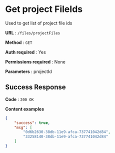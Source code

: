 # Get project FileIds

Used to get list of project file ids

**URL** : `/files/projectFiles`

**Method** : `GET`

**Auth required** : Yes

**Permissions required** : None

**Parameters** : projectId

## Success Response

**Code** : `200 OK`

**Content examples**


```json
{
    "success": true,
    "msg": [
        "0d6b2630-38db-11e9-afca-737741042d84",
        "33258140-38db-11e9-afca-737741042d84"
    ]
}
```

